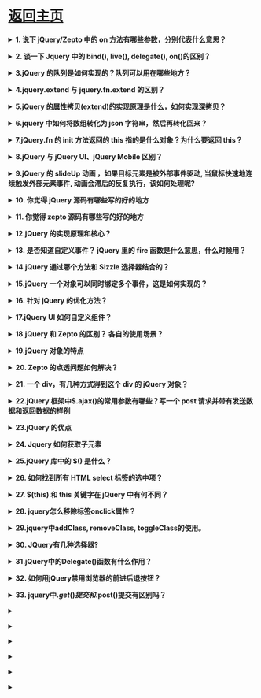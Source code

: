 # [返回主页](https://github.com/yisainan/web-interview/blob/master/README.md)

<b><details><summary>1. 说下 jQuery/Zepto 中的 on 方法有哪些参数，分别代表什么意思？</summary></b>

参考答案：

[参与互动](https://github.com/yisainan/web-interview/issues/347)

</details>

<b><details><summary>2. 谈一下 Jquery 中的 bind(), live(), delegate(), on()的区别？</summary></b>

参考答案：

* bind： 绑定事件，对新添加的事件不起作用，方法用于将一个处理程序附加到每个匹配元素的事件上并返回 jQuery 对象。
* live： 方法将一个事件处理程序附加到与当前选择器匹配的所有元素（包含现有的或将来添加的）的指定事件上并返回 jQuery 对象。
* delegate： 方法基于一组特定的根元素将处理程序附加到匹配选择器的所有元素（现有的或将来的）的一个或多个事件上。

[参与互动](https://github.com/yisainan/web-interview/issues/348)

</details>

<b><details><summary>3.jQuery 的队列是如何实现的？队列可以用在哪些地方？</summary></b>

参考答案：

[参与互动](https://github.com/yisainan/web-interview/issues/349)

</details>

<b><details><summary>4.jquery.extend 与 jquery.fn.extend 的区别？</summary></b>

参考答案：

[参与互动](https://github.com/yisainan/web-interview/issues/350)

</details>

<b><details><summary>5.jQuery 的属性拷贝(extend)的实现原理是什么，如何实现深拷贝？</summary></b>

参考答案：

[参与互动](https://github.com/yisainan/web-interview/issues/351)

</details>

<b><details><summary>6.jquery 中如何将数组转化为 json 字符串，然后再转化回来？</summary></b>

参考答案：

[参与互动](https://github.com/yisainan/web-interview/issues/352)

</details>

<b><details><summary>7.jQuery.fn 的 init 方法返回的 this 指的是什么对象？为什么要返回 this？</summary></b>

参考答案：

[参与互动](https://github.com/yisainan/web-interview/issues/353)

</details>

<b><details><summary>8.jQuery 与 jQuery UI、jQuery Mobile 区别？</summary></b>

参考答案：

[参与互动](https://github.com/yisainan/web-interview/issues/354)

</details>

<b><details><summary>9.jQuery 的 slideUp 动画 ，如果目标元素是被外部事件驱动, 当鼠标快速地连续触发外部元素事件, 动画会滞后的反复执行，该如何处理呢?</summary></b>

参考答案：

[参与互动](https://github.com/yisainan/web-interview/issues/355)

</details>

<b><details><summary>10. 你觉得 jQuery 源码有哪些写的好的地方</summary></b>

参考答案：

[参与互动](https://github.com/yisainan/web-interview/issues/356)

</details>

<b><details><summary>11. 你觉得 zepto 源码有哪些写的好的地方</summary></b>

参考答案：

[参与互动](https://github.com/yisainan/web-interview/issues/357)

</details>

<b><details><summary>12.jQuery 的实现原理和核心？</summary></b>

参考答案：

1、jQuery 的实现原理

```js
var jQuery = function(selector, context) {
    return new jQuery.fn.init(selector, context);
};
```

1)jQuery 采用的是构造函数模式进行开发的, jQuery 是一个类

2)上面说的常用的方法(CSS、属性、筛选、事件、动画、文档处理)都是定义在 jQuery.prototype 上的 ->只有 jQuery 的实例才能使用这些方法

2、选择器/筛选

1)我们的选择器其实就是创造 jQuery 类的一个实例 ->获取页面中元素用的 jQuery(); -> \$()

\$()就是 jQuery 的选择器, 就是创建 jQuery 这个类的一个实例

2)执行的时候需要传递两个参数

```
selector -> 选择器的类型 一般都是string类型
context -> 获取的上下文  第二个参数一般不传，不传默认为document
$("#div1")
$(".box")
$("#div1 span") -> $("span", div1)
console.log($("#div1 span:first"))
```

3)通过选择器获取的是一个 jQuery 类的实例->jQuery 对象

```
console. log($( #div1"))

[jQuery对象的私有的属性]

$("#div1")[0] -> div1这个元素对象
S(#div1").selector -> "#div1"
S(#div1").context -> document
("#div1").length-)1 获取元素的个数

[jQuery对象的公有的属性]
jQuery.prototype
```

4)我们获取的是 jQuery 对象(他是 jQuery 的实例)不是我们的原生 js 对象

jQuery:$("#div1")
JS:document.getElementById("div1") 原生JS的对象不能直接的使用jQuery的方法, 同理, jQuery的对象也不能使用原生js的方法
$("#div1").className = "box"; no
document.getElementById("div1").addClass(); 

5)互相转化

```
var $oDiv =$("#div1")
var oDiv = document.getElementById("div1")
Js->jQuery: $(oDiv).addClass()
jQuery->Js: $oDiv[o]/ $oDiv.get(0)
```

3、核心

```js
$(document).ready(function() {
    //HTML结构加载完成就执行这里的代码
});
$(function() {});
```

```
each

$("selector").each( function(){})遍历获取的这些元素 jQuery.prototype
$.each(ary)遍历数组中的每一项 jQuery.each
```

我们的 jQuery 不仅仅是一个类(在它的原型上定义了很多的方法, 每一个 jQuery 的实例都可以使用这些方法), 它还是一个普通的对象, 在 jQuery 本身的属性中还增加了一系列的方法: Ajax、each、工具

\$.unique(ary)

\$.ajax()

```
$.extend()->把 jQuery当做一个对象,给它扩展属性->完善类库

$.fn.extend()->在 jQuery的原型上扩展属性和方法->编写 jQuery插件

$.extend({
    a: function(){

    }
})
$.a()

$.fn.extend({
    b: function(){

    }
})
$().b()
```

[参与互动](https://github.com/yisainan/web-interview/issues/358)

</details>

<b><details><summary>13. 是否知道自定义事件？ jQuery 里的 fire 函数是什么意思，什么时候用？</summary></b>

参考答案：

[参与互动](https://github.com/yisainan/web-interview/issues/359)

</details>

<b><details><summary>14.jQuery 通过哪个方法和 Sizzle 选择器结合的？</summary></b>

参考答案：

[参与互动](https://github.com/yisainan/web-interview/issues/360)

</details>

<b><details><summary>15.jQuery 一个对象可以同时绑定多个事件，这是如何实现的？</summary></b>

参考答案：jQuery 可以给一个对象同时绑定多个事件，低层实现方式是使用 addEventListner 或 attachEvent 兼容不同的浏览器实现事件的绑定，这样可以给同一个对象注册多个事件。

[参与互动](https://github.com/yisainan/web-interview/issues/361)

</details>

<b><details><summary>16. 针对 jQuery 的优化方法？</summary></b>

参考答案：

[参与互动](https://github.com/yisainan/web-interview/issues/362)

</details>

<b><details><summary>17.jQuery UI 如何自定义组件？</summary></b>

参考答案：

[参与互动](https://github.com/yisainan/web-interview/issues/363)

</details>

<b><details><summary>18.jQuery 和 Zepto 的区别？ 各自的使用场景？</summary></b>

参考答案：

01. Zepto 对象 不能自定义事件

```
例如执行： $({}).bind('cust', function(){});
结果：  TypeError: Object has no method 'addEventListener'
解决办法是创建一个脱离文档流的节点作为事件对象：
例如： $('').bind('cust', function(){});
```

02. Zepto 的选择器表达式: [name=value]   中 value 必须用 双引号 "  or 单引号 ' 括起来

```
例如执行：$('[data-userid=123123123]')
结果：Error: SyntaxError: DOM Exception 12
解决办法： $('[data-userid="123123123]"') or \$("[data-userid='123123123']")

2-1.zepto 的选择器没有办法选出 \$("div[name!='abc']") 的元素
2-2.zepto获取select元素的选中option不能用类似jq的方法$('option[selected]'),因为selected属性不是css的标准属性

应该使用$('option').not(function(){ return !this.selected })
比如：jq:$this.find('option[selected]').attr('data-v') * 1
zepto:$this.find('option').not(function() {return !this.selected}).attr('data-v') * 1
但是获取有select中含有disabled属性的元素可以用 $this.find("option:not(:disabled)") 因为disabled是标准属性
参考网址：https://github.com/madrobby/zepto/issues/503

2-3、zepto在操作dom的selected和checked属性时尽量使用prop方法

```

03. Zepto 是根据标准浏览器写的，所以对于节点尺寸的方法只提供 width() 和 height()，省去了 innerWidth(), innerHeight(),outerWidth(),outerHeight()

```
Zepto.js: 由盒模型（ box-sizing ）决定
jQery: 忽略盒模型，始终返回内容区域的宽/高（不包含 padding 、 border ）解决方式就是使用 .css('width') 而不是 .width() 。

3-1.边框三角形宽高的获取
假设用下面的 HTML 和 CSS 画了一个小三角形：
```

```css
<div class="caret"></div>.caret {
    width: 0;
    height: 0;
    border-width: 0 20px 20px;
    border-color: transparent transparent blue;
    border-style: none dotted solid;
}
```

```
jQuery 使用 .width() 和 .css('width') 都返回 ，高度也一样；
Zepto 使用 .width() 返回 ，使用 .css('width') 返回 0px 。
所以，这种场景，jQuery 使用 .outerWidth() / .outerHeight() ；Zepto 使用 .width() / .height() 。

3-2.offset()

Zepto.js: 返回 top 、 left 、 width 、 height
jQuery: 返回 width 、 height

3-3.隐藏元素

Zepto.js: 无法获取宽高；
jQuery: 可以获取。
```

04. Zepto 的 each 方法只能遍历 数组，不能遍历 JSON 对象
05. Zepto 的 animate 方法参数说明 ：详情点击-> [zepto 中 animate 的用法](https://blog.csdn.net/kongjiea/article/details/38534435)

06. zepto 的 jsonp callback 函数名无法自定义

07. DOM 操作区别

jq 代码：

```js
(function($) {
    $(function() {
        var $list = $("<ul><li>jQuery 插入</li></ul>", {
            id: "insert-by-jquery"
        });
        $list.appendTo($("body"));
    });
})(window.jQuery);
```

jQuery 操作 ul 上的 id 不会被添加。

zepto 代码：

```js
Zepto(function($) {
    var $list = $("<ul><li>Zepto 插入</li></ul>", {
        id: "insert-by-zepto"
    });
    $list.appendTo($("body"));
});
```

Zepto 可以在 ul 上添加 id 。

08. 事件触发区别

jq 代码：

```js
(function($) {
    $(function() {
        $script = $("<script />", {
            src: "http://cdn.amazeui.org/amazeui/1.0.1/js/amazeui.min.js",
            id: "ui-jquery"
        });

        $script.appendTo($("body"));

        $script.on("load", function() {
            console.log("jQ script loaded");
        });
    });
})(window.jQuery);
```

使用 jQuery 时 load 事件的处理函数 不会 执行

zepto 代码：

```js
Zepto(function($) {
    $script = $("<script />", {
        src: "http://cdn.amazeui.org/amazeui/1.0.1/js/amazeui.js",
        id: "ui-zepto"
    });

    $script.appendTo($("body"));

    $script.on("load", function() {
        console.log("zepto script loaded");
    });
});
```

使用 Zepto 时 load 事件的处理函数 会 执行。

09. zepto 阻止事件冒泡

10. zepto 的 slideUP 和 slidedown 事件到底部才能触发

```js
document.addEventListener(
    "touchmove",
    function(event) {
        event.preventDefault();
    },
    false
);
```

解析：[参考](https://blog.csdn.net/kongjiea/article/details/42522305#)

[参与互动](https://github.com/yisainan/web-interview/issues/364)

</details>

<b><details><summary>19.jQuery 对象的特点</summary></b>

参考答案：

[参与互动](https://github.com/yisainan/web-interview/issues/365)

</details>

<b><details><summary>20. Zepto 的点透问题如何解决？</summary></b>

参考答案：点透主要是由于两个 div 重合，例如：一个 div 调用 show()，一个 div 调用 hide()；这个时候当点击上面的 div 的时候就会影响到下面的那个 div；
解决办法主要有 2 种：

01. github 上有一个叫做 fastclick 的库，它也能规避移动设备上 click 事件的延迟响应，https://github.com/ftlabs/fastclick
   将它用 script 标签引入页面（该库支持 AMD，于是你也可以按照 AMD 规范，用诸如 require.js 的模块加载器引入），并且在 dom ready 时初始化在 body 上，
02. 根据分析，如果不引入其它类库，也不想自己按照上述 fastclcik 的思路再开发一套东西，需要 1.一个优先于下面的“divClickUnder”捕获的事件；2.并且通过这个事件阻止掉默认行为（下面的“divClickUnder”对 click 事件的捕获，在 ios 的 safari，click 的捕获被认为和滚屏、点击输入框弹起键盘等一样，是一种浏览器默认行为，即可以被 event.preventDefault()阻止的行为）。

[参与互动](https://github.com/yisainan/web-interview/issues/366)

</details>

<b><details><summary>21. 一个 div，有几种方式得到这个 div 的 jQuery 对象？</summary></b>

`<div class='aabbcc' id='nodesView'></div>` 想直接获取这个 div 的 dom 对象，如何获取？dom 对象如何转化为 jQuery 对象？

参考答案：

[参与互动](https://github.com/yisainan/web-interview/issues/367)

</details>

<b><details><summary>22.jQuery 框架中\$.ajax()的常用参数有哪些？写一个 post 请求并带有发送数据和返回数据的样例</summary></b>

参考答案：

[参与互动](https://github.com/yisainan/web-interview/issues/368)

</details>

<b><details><summary>23.jQuery 的优点</summary></b>

参考答案：

1、轻量级

JQuery 非常轻巧，采用 Dean Edwards 编写的 Packer 压缩后，大小不到 30KB, 如果使用 Min 版并且在服务器端启用 Gzip 压缩后，大小只有 18KB。

gzip： 每天一个 linux 命令（32）：gzip 减少文件大小有两个明显的好处，一是可以减少存储空间，二是通过网络传输文件时，可以减少传输的时间。gzip 是在 Linux 系统中经常使用的一个对文件进行压缩和解压缩的命令，既方便又好用。gzip 不仅可以用来压缩大的、较少使用的文件以节省磁盘空间，还可以和 tar 命令一起构成 Linux 操作系统中比较流行的压缩文件格式。据统计，gzip 命令对文本文件有 60%～ 70%的压缩率。

2、强大的选择器

JQuery 允许开发者使用从 CSS1 到 CSS3 几乎所有的选择器，以及 JQuery 独创的高级而且复杂的选择器，另外还可以加入插件使其支持 XPath 选择器，甚至开发者可以编写属于自己的选择器。由于 JQuery 支持选择器这一特性，因此有一定 CSS 经验的开发人员可以很容易的切入到 JQuery 的学习中来。

XPath：
XPath 是一门在 XML 文档中查找信息的语言。XPath 可用来在 XML 文档中对元素和属性进行遍历。

     XPath 是 W3C XSLT 标准的主要元素，并且 XQuery 和 XPointer 都构建于 XPath 表达之上。

     因此，对 XPath 的理解是很多高级 XML 应用的基础。

3、出色的 DOM 操作的封装

JQuery 封装了大量常用的 DOM 操作，使开发者在编写 DOM 操作相关程序的时候能够得心应手。JQuery 轻松地完成各种原本非常复杂的操作，让 JavaScript 新手也能写出出色的程序。

4、可靠的事件处理机制

JQuery 的事件处理机制吸收了 JavaScript 专家 Dean Edwards 编写的事件处理函数的精华，是的 JQuery 在处理事件绑定的时候相当可靠。在预留退路、循序渐进以及非入侵式编程思想方面，JQuery 也做得非常不错。

5、完善的 Ajax

JQuery 将所有的 Ajax 操作封装到一个函数\$.ajax()里，使得开发者处理 Ajax 的时候能够专心处理业务逻辑而无需关心复杂的浏览器兼容性和 XMLHttpRequest 对象的创建和使用的问题。

6、不污染顶级变量

JQuery 只建立一个名为 JQuery 的对象，其所有的函数方法都在这个对象之下。其别名\$也可以随时交流控制权，绝对不会污染其他的对象。该特性是 JQuery 可以与其他 JavaScript 库共存，在项目中放心地引用而不需要考虑到后期的冲突。

7、出色的浏览器兼容性

作为一个流行的 JavaScript 库，浏览器的兼容性是必须具备的条件之一。JQuery 能够在 IE6.0+, FF 2+, Safari2.+和 Opera9.0+下正常运行。JQuery 同时修复了一些浏览器之间的的差异，使开发者不必在开展项目前建立浏览器兼容库。

8、链式操作方式

JQuery 中最有特色的莫过于它的链式操作方式——即对发生在同一个 JQuery 对象上的一组动作，可以直接接连写无需要重复获取对象。这一特点使得 JQuery 的代码无比优雅。

09. 隐式迭代

当用 JQuery 找到带有“.myClass”类的全部元素，然后隐藏他们时。无需循环遍历每一个返回的元素。相反，JQuery 里的方法都被设计成自动操作的对象集合，而不是单独的对象，这使得大量的循环结构变得不再必要，从而大幅度地减少代码量。

10、行为层与结构层的分离

开发者可以使用选择器选中元素，然后直接给元素添加事件。这种将行为层与结构层完全分离的思想，可以使 JQuery 开发人员和 HTML 或其他页面开发人员各司其职，摆脱过去开发冲突或个人单干的开发模式。同时，后期维护也非常方便，不需要在 HTML 代码中寻找某些函数和重复修改 HTML 代码。

11、丰富的插件支持

JQuery 的易扩展性，吸引了来自全球开发者来编写 JQuery 的扩展插件。目前已经有超过几百种官方插件支持，而且还不断有新插件面试。

12、完善的文档

JQuery 的文档非常丰富，现阶段多位英文文档，中文文档相对较少。很多热爱 JQuery 的团队都在努力完善 JQuery 中文文档，例如 JQuery 的中文 API。

13、开源

JQuery 是一个开源的产品，任何人都可以自由地使用并提出修改意见。

[参与互动](https://github.com/yisainan/web-interview/issues/369)

</details>

<b><details><summary>24. Jquery 如何获取子元素</summary></b>

参考答案：

Jquery 获取子元素的方法有 2 种，分别是 children()方法和 find()方法。下面我们分别来使用这两种方法，看看它们有何差异。

解析：

1、children()方法：获取该元素下的直接子集元素

2、find()方法：获取该元素下的所有子集元素

3、children()方法获取最外层 ul 下面直接子集元素 li：\$("#ul").children("li")

需要注意的是，如果 li 元素下还有 li 元素，children 方法将不会被获取。我们可以用 length 来测试获取的个数“\$("#ul").children("li").length”，最后输出结果为 3

4、find()方法获取 ul 下所有元素 li：\$("#ul").find("li")

需要注意的是，find 方法会无限循环查找 ul 标签节点下的 li，一直找到没有为止，用 length 来测试获取个数“\$("#ul").find("li").length”，最后输出结果为 9

5、children 和 find 的区别：children 只会查找直接子集，而 find 会跨越层级查找，一直找到没有为止。

示例：

```html
<ul id="ul">
    <li>
        list1
        <ul>
            <li>
                list1-1
            </li>
            <li>
                list1-2
            </li>
        </ul>
    </li>
    <li>
        list2
        <ul>
            <li>
                list2-1
            </li>
            <li>
                list2-2
            </li>
        </ul>
    </li>
    <li>
        list3
        <ul>
            <li>
                list3-1
            </li>
            <li>
                list3-2
            </li>
        </ul>
    </li>
</ul>
```

```js
console.log($("#ul").find("li").length); // 9
console.log($("#ul").children("li").length); // 3
```

[参与互动](https://github.com/yisainan/web-interview/issues/370)

</details>

<b><details><summary>25.jQuery 库中的 $() 是什么？</summary></b>

参考答案：$() 函数是 jQuery() 函数的别称。$() 函数用于将任何对象包裹成 jQuery 对象，接着你就被允许调用定义在 jQuery 对象上的多个不同方法。你可以将一个选择器字符串传入 $() 函数，它会返回一个包含所有匹配的 DOM 元素数组的 jQuery 对象。

</details>

<b><details><summary>26. 如何找到所有 HTML select 标签的选中项？</summary></b>

参考答案：$('[name=selectname] :selected')

</details>

<b><details><summary>27. $(this) 和 this 关键字在 jQuery 中有何不同？</summary></b>

参考答案：

```
$(this) 返回一个 jQuery 对象，你可以对它调用多个 jQuery 方法，比如用 text() 获取文本，用val() 获取值等等。

而 this 代表当前元素，它是 JavaScript 关键词中的一个，表示上下文中的当前 DOM 元素。你不能对它调用 jQuery 方法，直到它被 $() 函数包裹，例如 $(this)。
```

</details>

<b><details><summary>28. jquery怎么移除标签onclick属性？</summary></b>

参考答案：

```
获得a标签的onclick属性: $("a").attr("onclick")
删除onclick属性：$("a").removeAttr("onclick");
设置onclick属性：$("a").attr("onclick","test();");
```

</details>

<b><details><summary>29.jquery中addClass, removeClass, toggleClass的使用。</summary></b>

参考答案：

```
$(selector).addClass(class)：为每个匹配的元素添加指定的类名
$(selector).removeClass(class)：从所有匹配的元素中删除全部或者指定的类，删除class中某个值；
$(selector).toggleClass(class)：如果存在（不存在）就删除（添加）一个类
$(selector).removeAttr(class);删除class这个属性；
```

</details>

<b><details><summary>30. JQuery有几种选择器?</summary></b>

参考答案：

```
(1)、基本选择器：#id，class,element,*;
(2)、层次选择器：parent > child，prev + next ，prev ~ siblings
(3)、基本过滤器选择器：:first，:last ，:not ，:even ，:odd ，:eq ，:gt ，:lt
(4)、内容过滤器选择器： :contains ，:empty ，:has ，:parent
(5)、可见性过滤器选择器：:hidden ，:visible
(6)、属性过滤器选择器：[attribute] ，[attribute=value] ，[attribute!=value] ，[attribute^=value] ，[attribute$=value] ，[attribute*=value]
(7)、子元素过滤器选择器：:nth-child ，:first-child ，:last-child ，:only-child
(8)、表单选择器： :input ，:text ，:password ，:radio ，:checkbox ，:submit 等；
(9)、表单过滤器选择器：:enabled ，:disabled ，:checked ，:selected
```

</details>

<b><details><summary>31.jQuery中的Delegate()函数有什么作用？</summary></b>

参考答案：

```
delegate()会在以下两个情况下使用到：
 1、如果你有一个父元素，需要给其下的子元素添加事件，这时你可以使用delegate()了，代码如下：
$("ul").delegate("li", "click", function(){ $(this).hide(); });
 2、当元素在当前页面中不可用时，可以使用delegate()
```

</details>

<b><details><summary>32. 如何用jQuery禁用浏览器的前进后退按钮？</summary></b>

参考答案：

```js
< script type = "text/javascript"
language = "javascript" >
    $(document).ready(function() {
        window.history.forward(1);
        //OR window.history.forward(-1);
    }); <
/script>
```

</details>

<b><details><summary>33. jquery中$.get()提交和$.post()提交有区别吗？</summary></b>

参考答案：

```
相同点：都是异步请求的方式来获取服务端的数据；
异同点：
1、请求方式不同：$.get() 方法使用GET方法来进行异步请求的。$.post() 方法使用POST方法来进行异步请求的。
2、参数传递方式不同：get请求会将参数跟在URL后进行传递，而POST请求则是作为HTTP消息的实体内容发送给Web服务器的，这种传递是对用户不可见的。
3、数据传输大小不同：get方式传输的数据大小不能超过2KB 而POST要大的多
4、安全问题： GET 方式请求的数据会被浏览器缓存起来，因此有安全问题。
```

</details>

<b><details><summary></summary></b>

参考答案：

</details>

<b><details><summary></summary></b>

参考答案：

</details>

<b><details><summary></summary></b>

参考答案：

</details>

<b><details><summary></summary></b>

参考答案：

</details>

<b><details><summary></summary></b>

参考答案：

</details>

<b><details><summary></summary></b>

参考答案：

</details>
